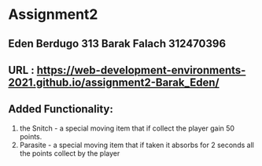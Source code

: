 # Assignment2
 
## Eden Berdugo 313 Barak Falach 312470396

## URL : https://web-development-environments-2021.github.io/assignment2-Barak_Eden/

## Added Functionality: 

1.  the Snitch - a special moving item that if collect the player gain 50 points. 
2.  Parasite - a special moving item that if taken it absorbs for 2 seconds all the points collect by the player
